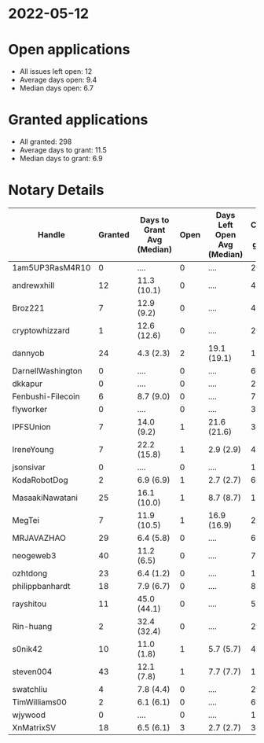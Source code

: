 2022-05-12
==========

# Open applications

- All issues left open: 12
- Average days open: 9.4
- Median days open: 6.7

# Granted applications

- All granted: 298
- Average days to grant: 11.5
- Median days to grant: 6.9

# Notary Details

| Handle            |   Granted | Days to Grant Avg (Median)   |   Open | Days Left Open Avg (Median)   |   Closed (no grant) |
|-------------------|-----------|------------------------------|--------|-------------------------------|---------------------|
| 1am5UP3RasM4R10   |         0 | ....                         |      0 | ....                          |                   2 |
| andrewxhill       |        12 | 11.3  (10.1)                 |      0 | ....                          |                  46 |
| Broz221           |         7 | 12.9  (9.2)                  |      0 | ....                          |                  41 |
| cryptowhizzard    |         1 | 12.6  (12.6)                 |      0 | ....                          |                  20 |
| dannyob           |        24 | 4.3  (2.3)                   |      2 | 19.1  (19.1)                  |                 120 |
| DarnellWashington |         0 | ....                         |      0 | ....                          |                   6 |
| dkkapur           |         0 | ....                         |      0 | ....                          |                   2 |
| Fenbushi-Filecoin |         6 | 8.7  (9.0)                   |      0 | ....                          |                  79 |
| flyworker         |         0 | ....                         |      0 | ....                          |                   3 |
| IPFSUnion         |         7 | 14.0  (9.2)                  |      1 | 21.6  (21.6)                  |                  30 |
| IreneYoung        |         7 | 22.2  (15.8)                 |      1 | 2.9  (2.9)                    |                  42 |
| jsonsivar         |         0 | ....                         |      0 | ....                          |                  13 |
| KodaRobotDog      |         2 | 6.9  (6.9)                   |      1 | 2.7  (2.7)                    |                   6 |
| MasaakiNawatani   |        25 | 16.1  (10.0)                 |      1 | 8.7  (8.7)                    |                 104 |
| MegTei            |         7 | 11.9  (10.5)                 |      1 | 16.9  (16.9)                  |                  23 |
| MRJAVAZHAO        |        29 | 6.4  (5.8)                   |      0 | ....                          |                  68 |
| neogeweb3         |        40 | 11.2  (6.5)                  |      0 | ....                          |                  77 |
| ozhtdong          |        23 | 6.4  (1.2)                   |      0 | ....                          |                 119 |
| philippbanhardt   |        18 | 7.9  (6.7)                   |      0 | ....                          |                  81 |
| rayshitou         |        11 | 45.0  (44.1)                 |      0 | ....                          |                  58 |
| Rin-huang         |         2 | 32.4  (32.4)                 |      0 | ....                          |                   2 |
| s0nik42           |        10 | 11.0  (1.8)                  |      1 | 5.7  (5.7)                    |                  40 |
| steven004         |        43 | 12.1  (7.8)                  |      1 | 7.7  (7.7)                    |                 153 |
| swatchliu         |         4 | 7.8  (4.4)                   |      0 | ....                          |                  26 |
| TimWilliams00     |         2 | 6.1  (6.1)                   |      0 | ....                          |                   6 |
| wjywood           |         0 | ....                         |      0 | ....                          |                  11 |
| XnMatrixSV        |        18 | 6.5  (6.1)                   |      3 | 2.7  (2.7)                    |                  33 |